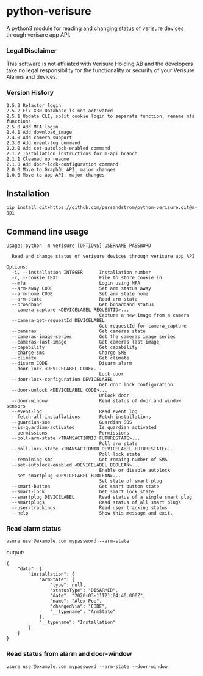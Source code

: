 # python-verisure
A python3 module for reading and changing status of verisure devices through verisure app API.

### Legal Disclaimer
This software is not affiliated with Verisure Holding AB and the developers take no legal responsibility for the functionality or security of your Verisure Alarms and devices.


### Version History
```
2.5.3 Refactor login
2.5.2 Fix XBN Database is not activated
2.5.1 Update CLI, split cookie login to separate function, rename mfa functions
2.5.0 Add MFA login
2.4.1 Add download_image
2.4.0 Add camera support
2.3.0 Add event-log command
2.2.0 Add set-autolock-enabled command
2.1.2 Installation instructions for m-api branch
2.1.1 Cleaned up readme
2.1.0 Add door-lock-configuration command
2.0.0 Move to GraphQL API, major changes
1.0.0 Move to app-API, major changes
```

## Installation
``` pip install git+https://github.com/persandstrom/python-verisure.git@m-api ```


## Command line usage

```
Usage: python -m verisure [OPTIONS] USERNAME PASSWORD

  Read and change status of verisure devices through verisure app API

Options:
  -i, --installation INTEGER      Installation number
  -c, --cookie TEXT               File to store cookie in
  --mfa                           Login using MFA
  --arm-away CODE                 Set arm status away
  --arm-home CODE                 Set arm state home
  --arm-state                     Read arm state
  --broadband                     Get broadband status
  --camera-capture <DEVICELABEL REQUESTID>...
                                  Capture a new image from a camera
  --camera-get-requestId DEVICELABEL
                                  Get requestId for camera_capture
  --cameras                       Get cameras state
  --cameras-image-series          Get the cameras image series
  --cameras-last-image            Get cameras last image
  --capability                    Get capability
  --charge-sms                    Charge SMS
  --climate                       Get climate
  --disarm CODE                   Disarm alarm
  --door-lock <DEVICELABEL CODE>...
                                  Lock door
  --door-lock-configuration DEVICELABEL
                                  Get door lock configuration
  --door-unlock <DEVICELABEL CODE>...
                                  Unlock door
  --door-window                   Read status of door and window sensors
  --event-log                     Read event log
  --fetch-all-installations       Fetch installations
  --guardian-sos                  Guardian SOS
  --is-guardian-activated         Is guardian activated
  --permissions                   Permissions
  --poll-arm-state <TRANSACTIONID FUTURESTATE>...
                                  Poll arm state
  --poll-lock-state <TRANSACTIONID DEVICELABEL FUTURESTATE>...
                                  Poll lock state
  --remaining-sms                 Get remaing number of SMS
  --set-autolock-enabled <DEVICELABEL BOOLEAN>...
                                  Enable or disable autolock
  --set-smartplug <DEVICELABEL BOOLEAN>...
                                  Set state of smart plug
  --smart-button                  Get smart button state
  --smart-lock                    Get smart lock state
  --smartplug DEVICELABEL         Read status of a single smart plug
  --smartplugs                    Read status of all smart plugs
  --user-trackings                Read user tracking status
  --help                          Show this message and exit.

```

### Read alarm status

``` vsure user@example.com mypassword --arm-state ```

output:

```
{
    "data": {
        "installation": {
            "armState": {
                "type": null,
                "statusType": "DISARMED",
                "date": "2020-03-11T21:04:40.000Z",
                "name": "Alex Poe",
                "changedVia": "CODE",
                "__typename": "ArmState"
            },
            "__typename": "Installation"
        }
    }
}
```

### Read status from alarm and door-window

``` vsure user@example.com mypassword --arm-state --door-window ```

